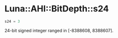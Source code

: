 # Luna::AHI::BitDepth::s24

```c++
s24 = 3
```

24-bit signed integer ranged in [-8388608, 8388607]. 

